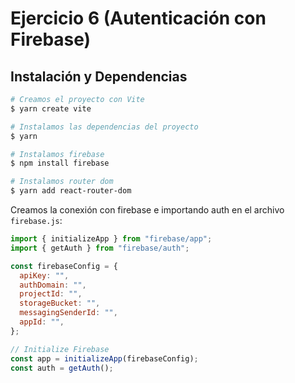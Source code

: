 # Ejercicio 6 (Autenticación con Firebase)

## Instalación y Dependencias

```bash
# Creamos el proyecto con Vite
$ yarn create vite

# Instalamos las dependencias del proyecto
$ yarn

# Instalamos firebase
$ npm install firebase

# Instalamos router dom
$ yarn add react-router-dom
```

Creamos la conexión con firebase e importando auth en el archivo `firebase.js`:

```js
import { initializeApp } from "firebase/app";
import { getAuth } from "firebase/auth";

const firebaseConfig = {
  apiKey: "",
  authDomain: "",
  projectId: "",
  storageBucket: "",
  messagingSenderId: "",
  appId: "",
};

// Initialize Firebase
const app = initializeApp(firebaseConfig);
const auth = getAuth();
```
